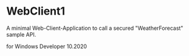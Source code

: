# WebClient1
A minimal Web-Client-Application to call a secured "WeatherForecast" sample API.

for Windows Developer 10.2020
